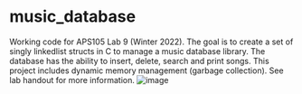 # music_database
Working code for APS105 Lab 9 (Winter 2022). The goal is to create a set of singly linkedlist structs in C to manage a music database library. The database has the ability to insert, delete, search and print songs. This project includes dynamic memory management (garbage collection). See lab handout for more information.
![image](https://user-images.githubusercontent.com/105998663/221748883-93a713b8-c576-457d-8f09-13304d18820f.png)
